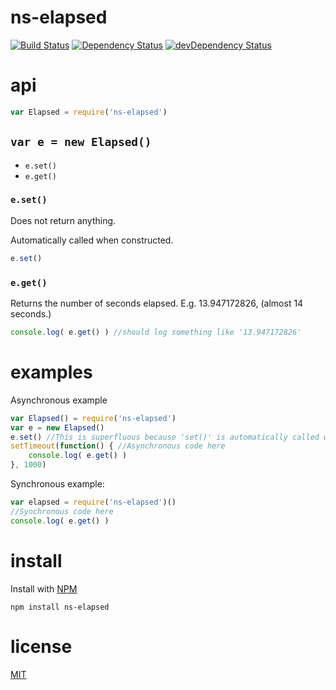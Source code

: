 ns-elapsed
==========

[![Build Status](https://travis-ci.org/ArtskydJ/ns-elapsed.svg?branch=master)](https://travis-ci.org/ArtskydJ/ns-elapsed)
[![Dependency Status](https://david-dm.org/artskydj/ns-elapsed.svg)](https://david-dm.org/artskydj/ns-elapsed)
[![devDependency Status](https://david-dm.org/artskydj/ns-elapsed/dev-status.svg)](https://david-dm.org/artskydj/ns-elapsed#info=devDependencies)

# api

```js
var Elapsed = require('ns-elapsed')
```

## `var e = new Elapsed()`

- `e.set()`
- `e.get()`


### `e.set()`

Does not return anything.

Automatically called when constructed.

```js
e.set()
```

### `e.get()`

Returns the number of seconds elapsed. E.g. 13.947172826, (almost 14 seconds.)

```js
console.log( e.get() ) //should log something like '13.947172826'
```

# examples

Asynchronous example

```js
var Elapsed() = require('ns-elapsed')
var e = new Elapsed()
e.set() //This is superfluous because 'set()' is automatically called when 'e' was constructed.
setTimeout(function() { //Asynchronous code here
	console.log( e.get() )
}, 1000)
```

Synchronous example:

```js
var elapsed = require('ns-elapsed')()
//Synchronous code here
console.log( e.get() )
```

# install

Install with [NPM](http://nodejs.org)

	npm install ns-elapsed

# license

[MIT](http://opensource.org/licenses/MIT)
